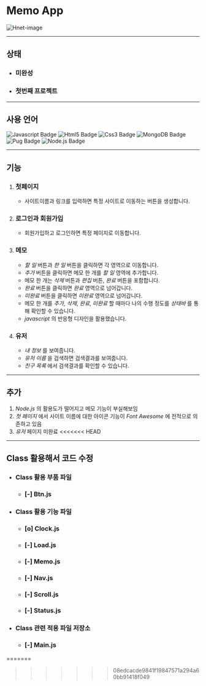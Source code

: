 # Memo App

![Hnet-image](https://user-images.githubusercontent.com/70431221/123586946-79dcd200-d820-11eb-85b3-6786ff812587.gif)

<hr>

## 상태
- ### 미완성
- ### 첫번째 프로젝트

<hr>

## 사용 언어

![Javascript Badge](https://img.shields.io/badge/-Javascript-%23F7DF1E)
![Html5 Badge](https://img.shields.io/badge/-HTML5-%23E34F26)
![Css3 Badge](https://img.shields.io/badge/-CSS3-%231572B6)
![MongoDB Badge](https://img.shields.io/badge/-MongoDB-%2347A248)
![Pug Badge](https://img.shields.io/badge/-Pug-%23A86454)
![Node.js Badge](https://img.shields.io/badge/-Node.js-%23339933)

<hr>

## 기능 

1. ### **첫페이지** 
   + 사이트이름과 링크를 입력하면 특정 사이트로 이동하는 버튼을 생성합니다.
2. ### **로그인**과 **회원가입** 
   + 회원가입하고 로그인하면 특정 페이지로 이동합니다.
3. ### **메모**
   + *할 일* 버튼과 *한 일* 버튼을 클릭하면 각 영역으로 이동합니다.
   + *추가* 버튼을 클릭하면 메모 한 개를 *할 일* 영역에 추가합니다.
   + 메모 한 개는 *삭제* 버튼과 *편집* 버튼, *완료* 버튼을 포함합니다.
   + *완료* 버튼을 클릭하면 *완료* 영역으로 넘어갑니다.
   + *미완료* 버튼을 클릭하면 *미완료* 영역으로 넘어갑니다.
   + 메모 한 개를 *추가*, *삭제*, *완료*, *미완료* 할 때마다 나의 수행 정도를 *상태바* 를 통해 확인할 수 있습니다.
   + *javascript* 의 반응형 디자인을 활용했습니다. 
4. ### **유저**
   + *내 정보* 를 보여줍니다.
   + *유저 이름* 을 검색하면 검색결과를 보여줍니다.
   + *친구 목록* 에서 검색결과를 확인할 수 있습니다.
<hr>

## 추가

1. *Node.js* 의 활용도가 떨어지고 메모 기능이 부실해보임
2. *첫 페이지* 에서 사이트 이름에 대한 아이콘 기능이 *Font Awesome* 에 전적으로 의존하고 있음
3. *유저* 페이지 미완료
<<<<<<< HEAD

<hr>

## **Class** 활용해서 코드 수정

* ### **Class** 활용 부품 파일
  * ### [-] Btn.js
* ### **Class** 활용 기능 파일
  * ### [o] Clock.js
  * ### [-] Load.js
  * ### [-] Memo.js
  * ### [-] Nav.js
  * ### [-] Scroll.js
  * ### [-] Status.js
* ### **Class** 관련 적용 파일 저장소
  * ### [-] Main.js
=======
>>>>>>> 08edcacde9841f19847571a294a60bb91418f049
